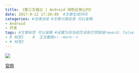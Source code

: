 ```yaml
---
title: 《第三方倡议 | Android 绿色应用公约》
date: 2017-9-12 17:20:49  #文章生成时间
categories: #法律法规 #文章分类目录 可以省略 
- Android
- 开发
tags: #文章标签 可以省略 #设置为则当前页没有打赏按钮reward: false
- # 标签1    #  正文截取<!--more-->
- # 标签2
---
```


![](https://i.imgur.com/ANOAa22.png)

<!--more-->

[官网](https://green-android.org/)


